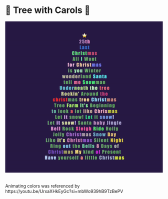 # 🎄 Tree with Carols 🎄

![Alt text](tree!.gif)

<br/>
Animating colors was referenced by </br>
https://youtu.be/UrxaXHkEyGc?si=mbWo939hB9TzBePV
